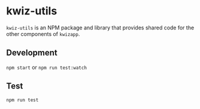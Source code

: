 # kwiz-utils

`kwiz-utils` is an NPM package and library that provides shared code for the other components of `kwizapp`.

## Development

`npm start` or `npm run test:watch`

## Test

`npm run test`
